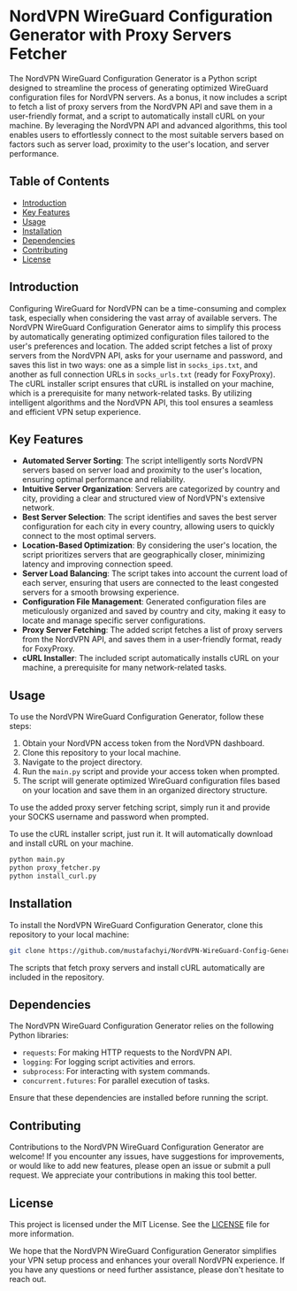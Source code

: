 # NordVPN WireGuard Configuration Generator with Proxy Servers Fetcher

The NordVPN WireGuard Configuration Generator is a Python script designed to streamline the process of generating optimized WireGuard configuration files for NordVPN servers. As a bonus, it now includes a script to fetch a list of proxy servers from the NordVPN API and save them in a user-friendly format, and a script to automatically install cURL on your machine. By leveraging the NordVPN API and advanced algorithms, this tool enables users to effortlessly connect to the most suitable servers based on factors such as server load, proximity to the user's location, and server performance.

## Table of Contents

- [Introduction](#introduction)
- [Key Features](#key-features)
- [Usage](#usage)
- [Installation](#installation)
- [Dependencies](#dependencies)
- [Contributing](#contributing)
- [License](#license)

## Introduction

Configuring WireGuard for NordVPN can be a time-consuming and complex task, especially when considering the vast array of available servers. The NordVPN WireGuard Configuration Generator aims to simplify this process by automatically generating optimized configuration files tailored to the user's preferences and location. The added script fetches a list of proxy servers from the NordVPN API, asks for your username and password, and saves this list in two ways: one as a simple list in `socks_ips.txt`, and another as full connection URLs in `socks_urls.txt` (ready for FoxyProxy). The cURL installer script ensures that cURL is installed on your machine, which is a prerequisite for many network-related tasks. By utilizing intelligent algorithms and the NordVPN API, this tool ensures a seamless and efficient VPN setup experience.

## Key Features

- **Automated Server Sorting**: The script intelligently sorts NordVPN servers based on server load and proximity to the user's location, ensuring optimal performance and reliability.
- **Intuitive Server Organization**: Servers are categorized by country and city, providing a clear and structured view of NordVPN's extensive network.
- **Best Server Selection**: The script identifies and saves the best server configuration for each city in every country, allowing users to quickly connect to the most optimal servers.
- **Location-Based Optimization**: By considering the user's location, the script prioritizes servers that are geographically closer, minimizing latency and improving connection speed.
- **Server Load Balancing**: The script takes into account the current load of each server, ensuring that users are connected to the least congested servers for a smooth browsing experience.
- **Configuration File Management**: Generated configuration files are meticulously organized and saved by country and city, making it easy to locate and manage specific server configurations.
- **Proxy Server Fetching**: The added script fetches a list of proxy servers from the NordVPN API, and saves them in a user-friendly format, ready for FoxyProxy.
- **cURL Installer**: The included script automatically installs cURL on your machine, a prerequisite for many network-related tasks.

## Usage

To use the NordVPN WireGuard Configuration Generator, follow these steps:

1. Obtain your NordVPN access token from the NordVPN dashboard.
2. Clone this repository to your local machine.
3. Navigate to the project directory.
4. Run the `main.py` script and provide your access token when prompted.
5. The script will generate optimized WireGuard configuration files based on your location and save them in an organized directory structure.

To use the added proxy server fetching script, simply run it and provide your SOCKS username and password when prompted.

To use the cURL installer script, just run it. It will automatically download and install cURL on your machine.

```bash
python main.py
python proxy_fetcher.py
python install_curl.py
```

## Installation

To install the NordVPN WireGuard Configuration Generator, clone this repository to your local machine:

```bash
git clone https://github.com/mustafachyi/NordVPN-WireGuard-Config-Generator.git
```

The scripts that fetch proxy servers and install cURL automatically are included in the repository.

## Dependencies

The NordVPN WireGuard Configuration Generator relies on the following Python libraries:

- `requests`: For making HTTP requests to the NordVPN API.
- `logging`: For logging script activities and errors.
- `subprocess`: For interacting with system commands.
- `concurrent.futures`: For parallel execution of tasks.

Ensure that these dependencies are installed before running the script.

## Contributing

Contributions to the NordVPN WireGuard Configuration Generator are welcome! If you encounter any issues, have suggestions for improvements, or would like to add new features, please open an issue or submit a pull request. We appreciate your contributions in making this tool better.

## License

This project is licensed under the MIT License. See the [LICENSE](LICENSE) file for more information.

We hope that the NordVPN WireGuard Configuration Generator simplifies your VPN setup process and enhances your overall NordVPN experience. If you have any questions or need further assistance, please don't hesitate to reach out.
